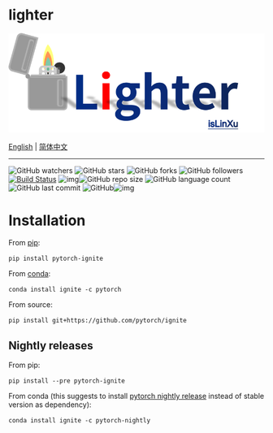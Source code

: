 # lighter

![](./img/logo.png)



[English](README.md) | [简体中文](README.zh-CN.md)


---

![GitHub watchers](https://img.shields.io/github/watchers/isLinXu/lighter.svg?style=social) ![GitHub stars](https://img.shields.io/github/stars/isLinXu/lighter.svg?style=social) ![GitHub forks](https://img.shields.io/github/forks/isLinXu/lighter.svg?style=social) ![GitHub followers](https://img.shields.io/github/followers/isLinXu.svg?style=social)
 [![Build Status](https://img.shields.io/endpoint.svg?url=https%3A%2F%2Factions-badge.atrox.dev%2Fatrox%2Fsync-dotenv%2Fbadge&style=flat)](https://github.com/isLinXu/lighter)  ![img](https://badgen.net/badge/icon/learning?icon=deepscan&label)![GitHub repo size](https://img.shields.io/github/repo-size/isLinXu/lighter.svg?style=flat-square) ![GitHub language count](https://img.shields.io/github/languages/count/isLinXu/lighter)  ![GitHub last commit](https://img.shields.io/github/last-commit/isLinXu/lighter) ![GitHub](https://img.shields.io/github/license/isLinXu/lighter.svg?style=flat-square)![img](https://hits.dwyl.com/isLinXu/lighter.svg)





# Installation

From [pip](https://pypi.org/project/pytorch-ignite/):

```shell
pip install pytorch-ignite
```

From [conda](https://anaconda.org/pytorch/ignite):

```shell
conda install ignite -c pytorch
```

From source:

```shell
pip install git+https://github.com/pytorch/ignite
```

## Nightly releases

From pip:

```shell
pip install --pre pytorch-ignite
```

From conda (this suggests to install [pytorch nightly release](https://anaconda.org/pytorch-nightly/pytorch) instead of stable version as dependency):

```shell
conda install ignite -c pytorch-nightly
```
